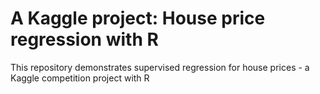 # A Kaggle project: House price regression with R
This repository demonstrates supervised regression for house prices - a Kaggle competition project with R 
